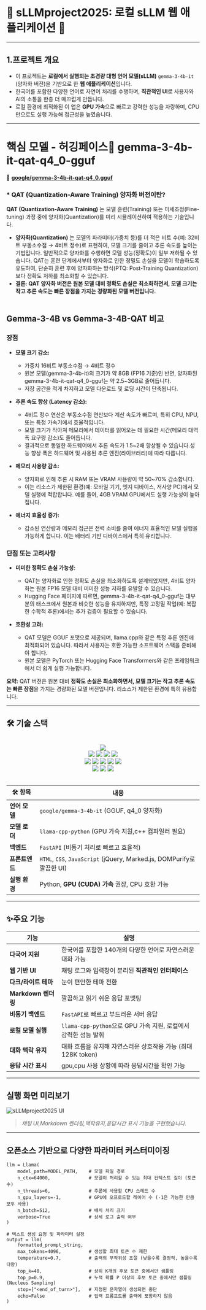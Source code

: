 
# 🌟 sLLMproject2025: 로컬 sLLM 웹 애플리케이션 🌟  

---

## 1.프로젝트 개요  
* 이 프로젝트는 **로컬에서 실행되는 초경량 대형 언어 모델(sLLM)** `gemma-3-4b-it` (양자화 버전)을 기반으로 한 **웹 애플리케이션**입니다.  
* 한국어를 포함한 다양한 언어로 자연어 처리를 수행하며, **직관적인 UI**로 사용자와 AI의 소통을 한층 더 매끄럽게 만듭니다.  
* 로컬 환경에 최적화된 이 앱은 **GPU 가속**으로 빠르고 강력한 성능을 자랑하며, CPU만으로도 실행 가능해 접근성을 높였습니다. 

---

# 핵심 모델 - 허깅페이스🤗 gemma-3-4b-it-qat-q4_0-gguf
🔗 [**google/gemma-3-4b-it-qat-q4_0.gguf**](https://huggingface.co/google/gemma-3-4b-it-qat-q4_0-gguf) 

### * QAT (Quantization-Aware Training) 양자화 버전이란?
**QAT (Quantization-Aware Training)** 는 모델 훈련(Training) 또는 미세조정(Fine-tuning) 과정 중에 양자화(Quantization)를 미리 시뮬레이션하여 적용하는 기술입니다.
- **양자화(Quantization)** 는 모델의 파라미터(가중치 등)를 더 적은 비트 수(예: 32비트 부동소수점 → 4비트 정수)로 표현하여, 모델 크기를 줄이고 추론 속도를 높이는 기법입니다.
일반적으로 양자화를 수행하면 모델 성능(정확도)이 일부 저하될 수 있습니다.
QAT는 훈련 단계에서부터 양자화로 인한 정밀도 손실을 모델이 학습하도록 유도하여, 단순히 훈련 후에 양자화하는 방식(PTQ: Post-Training Quantization)보다 정확도 저하를 최소화할 수 있습니다.
- **결론: QAT 양자화 버전은 원본 모델 대비 정확도 손실은 최소화하면서, 모델 크기는 작고 추론 속도는 빠른 장점을 가지는 경량화된 모델 버전입니다.** <br><br>

## Gemma-3-4B vs Gemma-3-4B-QAT 비교

### 장점
- **모델 크기 감소:**
  
    * 가중치 16비트 부동소수점 → 4비트 정수
    * 원본 모델(gemma-3-4b-it)의 크기가 약 8GB (FP16 기준)인 반면, 양자화된 gemma-3-4b-it-qat-q4_0-gguf는 약 2.5~3GB로 줄어듭니다.
    * 저장 공간을 적게 차지하고 모델 다운로드 및 로딩 시간이 단축됩니다.

- **추론 속도 향상 (Latency 감소):**
  
    * 4비트 정수 연산은 부동소수점 연산보다 계산 속도가 빠르며, 특히 CPU, NPU, 또는 특정 가속기에서 효율적입니다.
    * 모델 크기가 작아져 메모리에서 데이터를 읽어오는 데 필요한 시간(메모리 대역폭 요구량 감소)도 줄어듭니다.
    * 결과적으로 동일한 하드웨어에서 추론 속도가 1.5~2배 향상될 수 있습니다.성능 향상 폭은 하드웨어 및 사용된 추론 엔진(라이브러리)에 따라 다릅니다.

- **메모리 사용량 감소:**
  
    * 양자화로 인해 추론 시 RAM 또는 VRAM 사용량이 약 50~70% 감소합니다.
    * 이는 리소스가 제한된 환경(예: 모바일 기기, 엣지 디바이스, 저사양 PC)에서 모델 실행에 적합합니다. 예를 들어, 4GB VRAM GPU에서도 실행 가능성이 높아집니다.

- **에너지 효율성 증가:**
    * 감소된 연산량과 메모리 접근은 전력 소비를 줄여 에너지 효율적인 모델 실행을 가능하게 합니다. 이는 배터리 기반 디바이스에서 특히 유리합니다.

### 단점 또는 고려사항

- **미미한 정확도 손실 가능성:**
  * QAT는 양자화로 인한 정확도 손실을 최소화하도록 설계되었지만, 4비트 양자화는 원본 FP16 모델 대비 미미한 성능 저하를 유발할 수 있습니다.
  * Hugging Face 페이지에 따르면, gemma-3-4b-it-qat-q4_0-gguf는 대부분의 태스크에서 원본과 비슷한 성능을 유지하지만, 특정 고정밀 작업(예: 복잡한 수학적 추론)에서는 추가 검증이 필요할 수 있습니다.
  
- **호환성 고려:**
  * QAT 모델은 GGUF 포맷으로 제공되며, llama.cpp와 같은 특정 추론 엔진에 최적화되어 있습니다. 따라서 사용자는 호환 가능한 소프트웨어 스택을 준비해야 합니다.
  * 원본 모델은 PyTorch 또는 Hugging Face Transformers와 같은 프레임워크에서 더 쉽게 실행 가능합니다.

**요약:** QAT 버전은 원본 대비 **정확도 손실은 최소화하면서, 모델 크기는 작고 추론 속도는 빠른 장점**을 가지는 경량화된 모델 버전입니다. 리소스가 제한된 환경에 특히 유용합니다.

---

## 🛠️ 기술 스택  

<div align="center">
  <br>
  <img src="https://img.shields.io/badge/CMake-064F8C?style=for-the-badge&logo=cmake&logoColor=white">
</div>
<div align=center>
  <img src="https://img.shields.io/badge/Llama.cpp-003087?style=for-the-badge&logo=c%2B%2B&logoColor=white">
  <img src="https://img.shields.io/badge/CUDA-76B900?style=for-the-badge&logo=nvidia&logoColor=white">
  <img src="https://img.shields.io/badge/python-3776AB?style=for-the-badge&logo=python&logoColor=white">
  <img src="https://img.shields.io/badge/FastAPI-005571?style=for-the-badge&logo=fastapi">
  <br>
  <img src="https://img.shields.io/badge/html5-E34F26?style=for-the-badge&logo=html5&logoColor=white">
  <img src="https://img.shields.io/badge/css-1572B6?style=for-the-badge&logo=css3&logoColor=white">
  <img src="https://img.shields.io/badge/javascript-F7DF1E?style=for-the-badge&logo=javascript&logoColor=black">
    <img src="https://img.shields.io/badge/jQuery-0769AD?style=for-the-badge&logo=jquery&logoColor=white">
  <img src="https://img.shields.io/badge/Marked.js-000000?style=for-the-badge&logo=markdown&logoColor=white">
  <br>
  <img src="https://img.shields.io/badge/jinja-B41717?style=for-the-badge&logo=jinja&logoColor=white">
  <img src="https://img.shields.io/badge/pytorch-EE4C2C?style=for-the-badge&logo=pytorch&logoColor=white">
  <img src="https://img.shields.io/badge/transformers-FFD21E?style=for-the-badge&logo=huggingface&logoColor=black">
  <br><br>
</div>

| 🛠️ **항목**       |  **내용**                                                                 |
|--------------------|-----------------------------------------------------------------------------|
| **언어 모델**      | `google/gemma-3-4b-it` (GGUF, q4_0 양자화)                                   |
| **모델 로더**      | `llama-cpp-python` (GPU 가속 지원,c++ 컴파일러 필요)                                          |
| **백엔드**         | `FastAPI` (비동기 처리로 빠르고 효율적)                                     |
| **프론트엔드**     | `HTML`, `CSS`, `JavaScript` (jQuery, Marked.js, DOMPurify로 깔끔한 UI)    |
| **실행 환경**      | Python, **GPU (CUDA) 가속** 권장, CPU 호환 가능                             |

---

## ✨주요 기능  

| **기능**           | **설명**                                         |
|------------------|------------------------------------------------|
| **다국어 지원**       | 한국어를 포함한 140개의 다양한 언어로 자연스러운 대화 가능      |
| **웹 기반 UI**      | 채팅 로그와 입력창이 분리된 **직관적인 인터페이스**             |
| **다크/라이트 테마**    | 눈이 편안한 테마 전환                                   |
| **Markdown 렌더링** | 깔끔하고 읽기 쉬운 응답 포맷팅                              |
| **비동기 백엔드**      | `FastAPI`로 빠르고 부드러운 서버 응답                      |
| **로컬 모델 실행**     | `llama-cpp-python`으로 GPU 가속 지원, 로컬에서 강력한 성능 발휘 |
| **대화 맥락 유지**   | 대화 흐름을 유지해 자연스러운 상호작용 가능 (최대 128K token)    |
| **응답 시간 표시**     | gpu,cpu 사용 상황에 따라 응답시간을 확인 가능                  |

---

## 실행 화면 미리보기  
![sLLMproject2025 UI](ex.png)  
>*채팅 UI,Markdown 렌더링,맥락유지,응답시간 표시 기능을 구현했습니다.*
---


## 오픈소스 기반으로 다양한 파라미터 커스터미이징
```
llm = Llama(
    model_path=MODEL_PATH,    # 모델 파일 경로
    n_ctx=64000,              # 모델이 처리할 수 있는 최대 컨텍스트 길이 (토큰 수)
    n_threads=6,              # 추론에 사용할 CPU 스레드 수
    n_gpu_layers=-1,          # GPU에 오프로드할 레이어 수 (-1은 가능한 만큼 모두 사용)
    n_batch=512,              # 배치 처리 크기
    verbose=True              # 상세 로그 출력 여부
)
```

```
# 텍스트 생성 요청 및 파라미터 설정
output = llm(
    formatted_prompt_string,
    max_tokens=4096,          # 생성할 최대 토큰 수 제한
    temperature=0.7,          # 출력의 무작위성 조절 (낮을수록 결정적, 높을수록 다양)
    top_k=40,                 # 상위 K개의 후보 토큰 중에서만 샘플링
    top_p=0.9,                # 누적 확률 P 이상의 후보 토큰 중에서만 샘플링 (Nucleus Sampling)
    stop=["<end_of_turn>"],   # 지정된 문자열이 생성되면 중단
    echo=False                # 입력 프롬프트를 출력에 포함하지 않음
)
```
